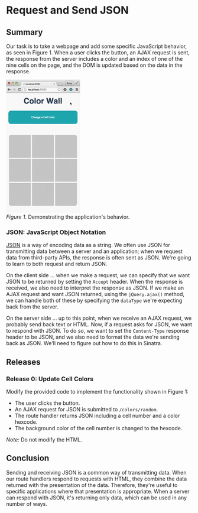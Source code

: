 # Request and Send JSON 
 
## Summary 
Our task is to take a webpage and add some specific JavaScript behavior, as seen in Figure 1.  When a user clicks the button, an AJAX request is sent, the response from the server includes a color and an index of one of the nine cells on the page, and the DOM is updated based on the data in the response.

![example animation](readme-assets/example-animation.gif)  
*Figure 1*.  Demonstrating the application's behavior.


### JSON: JavaScript Object Notation
[JSON][] is a way of encoding data as a string.  We often use JSON for transmitting data between a server and an application; when we request data from third-party APIs, the response is often sent as JSON.  We're going to learn to both request and return JSON.

On the client side ... when we make a request, we can specify that we want JSON to be returned by setting the `Accept` header.  When the response is received, we also need to interpret the response as JSON.  If we make an AJAX request and want JSON returned, using the `jQuery.ajax()` method, we can handle both of these by specifying the `dataType` we're expecting back from the server.

On the server side ... up to this point, when we receive an AJAX request, we probably send back text or HTML. Now, if a request asks for JSON, we want to respond with JSON.  To do so, we want to set the `Content-Type` response header to be JSON, and we also need to format the data we're sending back as JSON.  We'll need to figure out how to do this in Sinatra.


## Releases
### Release 0: Update Cell Colors
Modify the provided code to implement the functionality shown in Figure 1:

- The user clicks the button.
- An AJAX request for JSON is submitted to `/colors/random`.
- The route handler returns JSON including a cell number and a color hexcode.
- The background color of the cell number is changed to the hexcode.

*Note:*  Do not modify the HTML.


## Conclusion
Sending and receiving JSON is a common way of transmitting data.  When our route handlers respond to requests with HTML, they combine the data returned with the presentation of the data.  Therefore, they're useful to specific applications where that presentation is appropriate.  When a server can respond with JSON, it's returning only data, which can be used in any number of ways.


[JSON]: http://www.json.org/


